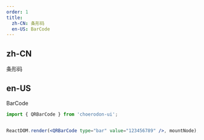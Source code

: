```yaml
---
order: 1
title:
  zh-CN: 条形码
  en-US: BarCode
---
```


## zh-CN

条形码

## en-US

BarCode

```jsx
import { QRBarCode } from 'choerodon-ui';


ReactDOM.render(<QRBarCode type="bar" value="123456789" />, mountNode);
```
